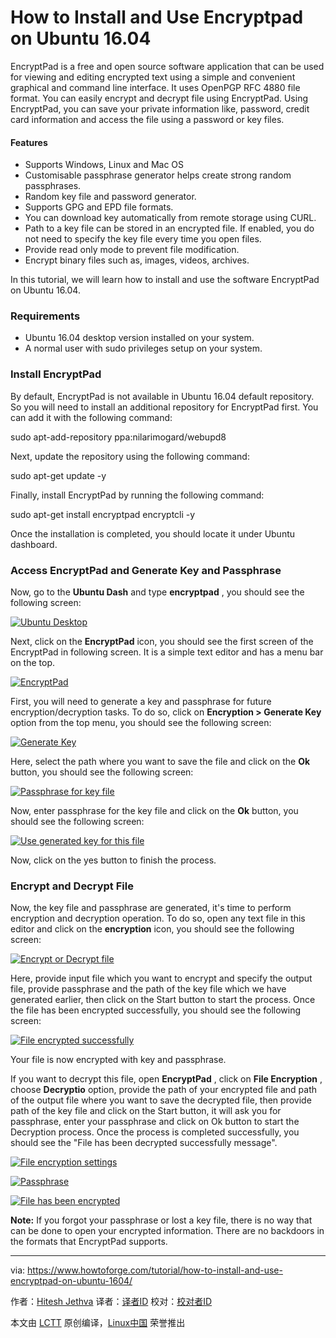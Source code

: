 How to Install and Use Encryptpad on Ubuntu 16.04
======

EncryptPad is a free and open source software application that can be used for viewing and editing encrypted text using a simple and convenient graphical and command line interface. It uses OpenPGP RFC 4880 file format. You can easily encrypt and decrypt file using EncryptPad. Using EncryptPad, you can save your private information like, password, credit card information and access the file using a password or key files.

#### Features

  * Supports Windows, Linux and Mac OS
  * Customisable passphrase generator helps create strong random passphrases.
  * Random key file and password generator.
  * Supports GPG and EPD file formats.
  * You can download key automatically from remote storage using CURL.
  * Path to a key file can be stored in an encrypted file. If enabled, you do not need to specify the key file every time you open files.
  * Provide read only mode to prevent file modification.
  * Encrypt binary files such as, images, videos, archives.



In this tutorial, we will learn how to install and use the software EncryptPad on Ubuntu 16.04.

### Requirements

  * Ubuntu 16.04 desktop version installed on your system.
  * A normal user with sudo privileges setup on your system.



### Install EncryptPad

By default, EncryptPad is not available in Ubuntu 16.04 default repository. So you will need to install an additional repository for EncryptPad first. You can add it with the following command:

sudo apt-add-repository ppa:nilarimogard/webupd8

Next, update the repository using the following command:

sudo apt-get update -y

Finally, install EncryptPad by running the following command:

sudo apt-get install encryptpad encryptcli -y

Once the installation is completed, you should locate it under Ubuntu dashboard.

### Access EncryptPad and Generate Key and Passphrase

Now, go to the **Ubuntu Dash** and type **encryptpad** , you should see the following screen:

[![Ubuntu Desktop][1]][2]

Next, click on the **EncryptPad** icon, you should see the first screen of the EncryptPad in following screen. It is a simple text editor and has a menu bar on the top.

[![EncryptPad][3]][4]

First, you will need to generate a key and passphrase for future encryption/decryption tasks. To do so, click on **Encryption > Generate Key** option from the top menu, you should see the following screen:

[![Generate Key][5]][6]

Here, select the path where you want to save the file and click on the **Ok** button, you should see the following screen:

[![Passphrase for key file][7]][8]

Now, enter passphrase for the key file and click on the **Ok** button, you should see the following screen:

[![Use generated key for this file][9]][10]

Now, click on the yes button to finish the process.

### Encrypt and Decrypt File

Now, the key file and passphrase are generated, it's time to perform encryption and decryption operation. To do so, open any text file in this editor and click on the **encryption** icon, you should see the following screen:

[![Encrypt or Decrypt file][11]][12]

Here, provide input file which you want to encrypt and specify the output file, provide passphrase and the path of the key file which we have generated earlier, then click on the Start button to start the process. Once the file has been encrypted successfully, you should see the following screen:

[![File encrypted successfully][13]][14]

Your file is now encrypted with key and passphrase.

If you want to decrypt this file, open **EncryptPad** , click on **File Encryption** , choose **Decryptio** option, provide the path of your encrypted file and path of the output file where you want to save the decrypted file, then provide path of the key file and click on the Start button, it will ask you for passphrase, enter your passphrase and click on Ok button to start the Decryption process. Once the process is completed successfully, you should see the "File has been decrypted successfully message".

[![File encryption settings][15]][16]

[![Passphrase][17]][18]

[![File has been encrypted][19]][20]

**Note:** If you forgot your passphrase or lost a key file, there is no way that can be done to open your encrypted information. There are no backdoors in the formats that EncryptPad supports.


--------------------------------------------------------------------------------

via: https://www.howtoforge.com/tutorial/how-to-install-and-use-encryptpad-on-ubuntu-1604/

作者：[Hitesh Jethva][a]
译者：[译者ID](https://github.com/译者ID)
校对：[校对者ID](https://github.com/校对者ID)

本文由 [LCTT](https://github.com/LCTT/TranslateProject) 原创编译，[Linux中国](https://linux.cn/) 荣誉推出

[a]:https://www.howtoforge.com
[1]:https://www.howtoforge.com/images/how_to_install_and_use_encryptpad_on_ubuntu_1604/Screenshot-of-encryptpad-dash.png
[2]:https://www.howtoforge.com/images/how_to_install_and_use_encryptpad_on_ubuntu_1604/big/Screenshot-of-encryptpad-dash.png
[3]:https://www.howtoforge.com/images/how_to_install_and_use_encryptpad_on_ubuntu_1604/Screenshot-of-encryptpad-dashboard.png
[4]:https://www.howtoforge.com/images/how_to_install_and_use_encryptpad_on_ubuntu_1604/big/Screenshot-of-encryptpad-dashboard.png
[5]:https://www.howtoforge.com/images/how_to_install_and_use_encryptpad_on_ubuntu_1604/Screenshot-of-encryptpad-generate-key.png
[6]:https://www.howtoforge.com/images/how_to_install_and_use_encryptpad_on_ubuntu_1604/big/Screenshot-of-encryptpad-generate-key.png
[7]:https://www.howtoforge.com/images/how_to_install_and_use_encryptpad_on_ubuntu_1604/Screenshot-of-encryptpad-generate-passphrase.png
[8]:https://www.howtoforge.com/images/how_to_install_and_use_encryptpad_on_ubuntu_1604/big/Screenshot-of-encryptpad-generate-passphrase.png
[9]:https://www.howtoforge.com/images/how_to_install_and_use_encryptpad_on_ubuntu_1604/Screenshot-of-encryptpad-use-key-file.png
[10]:https://www.howtoforge.com/images/how_to_install_and_use_encryptpad_on_ubuntu_1604/big/Screenshot-of-encryptpad-use-key-file.png
[11]:https://www.howtoforge.com/images/how_to_install_and_use_encryptpad_on_ubuntu_1604/Screenshot-of-encryptpad-start-encryption.png
[12]:https://www.howtoforge.com/images/how_to_install_and_use_encryptpad_on_ubuntu_1604/big/Screenshot-of-encryptpad-start-encryption.png
[13]:https://www.howtoforge.com/images/how_to_install_and_use_encryptpad_on_ubuntu_1604/Screenshot-of-encryptpad-file-encrypted-successfully.png
[14]:https://www.howtoforge.com/images/how_to_install_and_use_encryptpad_on_ubuntu_1604/big/Screenshot-of-encryptpad-file-encrypted-successfully.png
[15]:https://www.howtoforge.com/images/how_to_install_and_use_encryptpad_on_ubuntu_1604/Screenshot-of-encryptpad-decryption-page.png
[16]:https://www.howtoforge.com/images/how_to_install_and_use_encryptpad_on_ubuntu_1604/big/Screenshot-of-encryptpad-decryption-page.png
[17]:https://www.howtoforge.com/images/how_to_install_and_use_encryptpad_on_ubuntu_1604/Screenshot-of-encryptpad-decryption-passphrase.png
[18]:https://www.howtoforge.com/images/how_to_install_and_use_encryptpad_on_ubuntu_1604/big/Screenshot-of-encryptpad-decryption-passphrase.png
[19]:https://www.howtoforge.com/images/how_to_install_and_use_encryptpad_on_ubuntu_1604/Screenshot-of-encryptpad-decryption-successfully.png
[20]:https://www.howtoforge.com/images/how_to_install_and_use_encryptpad_on_ubuntu_1604/big/Screenshot-of-encryptpad-decryption-successfully.png
